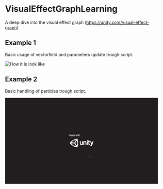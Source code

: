 # VisualEffectGraphLearning
A deep dive into the visual effect graph (https://unity.com/visual-effect-graph)

## Example 1
Basic usage of vectorfield and parameters update trough script.

![](https://github.com/WinCisky/VisualEffectGraphLearning/blob/master/_Presentation/reg1.gif 
"How it is look like")

## Example 2
Basic handling of particles trough script.

![](https://github.com/WinCisky/VisualEffectGraphLearning/blob/master/_Presentation/reg2.gif
"How it looks like")
